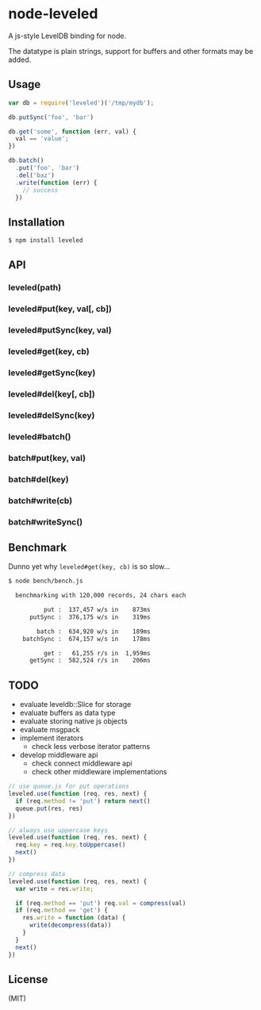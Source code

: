 # node-leveled

A js-style LevelDB binding for node.

The datatype is plain strings, support for buffers and other formats may be
added.

## Usage

```javascript
var db = require('leveled')('/tmp/mydb');

db.putSync('foo', 'bar')

db.get('some', function (err, val) {
  val == 'value';
})

db.batch()
  .put('foo', 'bar')
  .del('baz')
  .write(function (err) {
    // success
  })
```

## Installation

```bash
$ npm install leveled
```

## API

### leveled(path)

### leveled#put(key, val[, cb])
### leveled#putSync(key, val)

### leveled#get(key, cb)
### leveled#getSync(key)

### leveled#del(key[, cb])
### leveled#delSync(key)

### leveled#batch()

### batch#put(key, val)
### batch#del(key)

### batch#write(cb)
### batch#writeSync()

## Benchmark

Dunno yet why `leveled#get(key, cb)` is so slow...

```bash
$ node bench/bench.js

  benchmarking with 120,000 records, 24 chars each

          put :  137,457 w/s in    873ms
      putSync :  376,175 w/s in    319ms

        batch :  634,920 w/s in    189ms
    batchSync :  674,157 w/s in    178ms

          get :   61,255 r/s in  1,959ms
      getSync :  582,524 r/s in    206ms

```

## TODO

* evaluate leveldb::Slice for storage
* evaluate buffers as data type
* evaluate storing native js objects
* evaluate msgpack
* implement iterators
  * check less verbose iterator patterns
* develop middleware api
  * check connect middleware api
  * check other middleware implementations

```javascript
// use queue.js for put operations
leveled.use(function (req, res, next) {
  if (req.method != 'put') return next()
  queue.put(res, res)
})
```

```javascript
// always use uppercase keys
leveled.use(function (req, res, next) {
  req.key = req.key.toUppercase()
  next()
})
```

```javascript
// compress data
leveled.use(function (req, res, next) {
  var write = res.write;

  if (req.method == 'put') req.val = compress(val)
  if (req.method == 'get') {
    res.write = function (data) {
      write(decompress(data))
    }
  }
  next()
})
```

## License

(MIT)
